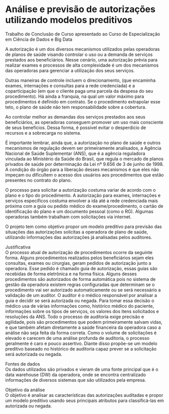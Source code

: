 # Análise e previsão de autorizações utilizando modelos preditivos
Trabalho de Conclusão de Curso apresentado ao Curso de Especialização em Ciência de Dados e Big Data



A autorização é um dos diversos mecanismos utilizados pelas operadoras de planos de saúde visando controlar o uso ou a demanda de serviços prestados aos beneficiários. Nesse cenário, uma autorização prévia para realizar exames e processos de alta complexidade é um dos mecanismos das operadoras para gerenciar a utilização dos seus serviços. 

Outras maneiras de controle incluem o direcionamento, (que encaminha exames, internações e consultas para a rede credenciada) e a coparticipação (em que o cliente paga uma parcela da despesa do seu procedimento). Há ainda a franquia, na qual um valor máximo para procedimentos é definido em contrato. Se o procedimento extrapolar esse teto, o plano de saúde não tem responsabilidade sobre a cobertura.

Ao controlar melhor as demandas dos serviços prestados aos seus beneficiários, as operadoras conseguem promover um uso mais consciente de seus benefícios. Dessa forma, é possível evitar o desperdício de recursos e a sobrecarga no sistema.

É importante lembrar, ainda que, a autorização no plano de saúde e outros mecanismos de regulação devem ser primeiramente analisados, a Agência Nacional de Saúde Suplementar (ANS), que é a agência reguladora vinculada ao Ministério da Saúde do Brasil, que regula o mercado de planos privados de saúde por determinação da Lei nº 9.656 de 3 de junho de 1998. A condição do órgão para a liberação desses mecanismos é que eles não impeçam ou dificultem o acesso dos usuários aos procedimentos que estão presentes no contrato do plano.

O processo para solicitar a autorização costuma variar de acordo com o plano e o tipo do procedimento. A autorização para exames, internações e serviços específicos costuma envolver a ida até a rede credenciada mais próxima com a guia ou pedido médico do exame/procedimento, o cartão de identificação do plano e um documento pessoal (como o RG). Algumas operadoras também trabalham com solicitações via internet.



O projeto tem como objetivo propor um modelo preditivo para previsão das situações das autorizações solicitas a operadora de plano de saúde, utilizando informações das autorizações já analisadas pelos auditores.

Justificativa<br>
O processo atual de autorização de procedimentos ocorre da seguinte forma. Alguns procedimentos realizados pelos beneficiários sejam eles consultas, exames ou cirurgias, geram pedidos de autorização junto a operadora. Esse pedido é chamado guia de autorização, essas guias são recebidas de forma eletrônica e na forma física. Alguns desses procedimentos são autorizados de forma automática pois no sistema de gestão da operadora existem regras configuradas que determinam se o procedimento vai ser autorizado automaticamente ou se será necessário a validação de um auditor.
O auditor é o médico responsável por analisar a guia e decidir se será autorizada ou negada. Para tomar essa decisão o médico usa de várias informações como, histórico médico do paciente, informações sobre os tipos de serviços, os valores dos itens solicitados e resoluções da ANS. 
Todo o processo de auditoria exige precisão e agilidade, pois são procedimentos que podem primeiramente salvam vidas, e que também afetam diretamente a saúde financeira da operadora caso a análise não seja feita da forma correta.
Como o volume de solicitações é elevado e carecem de uma análise profunda de auditoria, o processo geralmente é caro e pouco assertivo. Diante disso propõe-se um modelo preditivo baseado no histórico de auditoria capaz prever se a solicitação será autorizada ou negada.

Fontes de dados<br>
Os dados utilizados são privados e vieram de uma fonte principal que é o data warehouse (DW) da operadora, onde se encontra centralizado informações de diversos sistemas que são utilizados pela empresa.

Objetivo da análise<br>
O objetivo é analisar as características das autorizações auditadas e propor um modelo preditivo usando seus principais atributos para classificá-las em autorizada ou negada.



